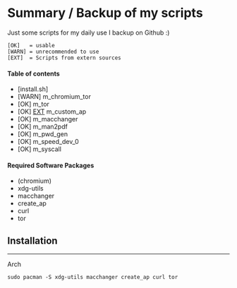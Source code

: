 # Summary / Backup of my scripts #

Just some scripts for my daily use I backup on Github :)

	[OK]   = usable
	[WARN] = unrecommended to use 
	[EXT]  = Scripts from extern sources

#### Table of contents

* [install.sh] 
* [WARN] m_chromium_tor
* [OK] m_tor
* [OK] [EXT](https://github.com/oblique/create_ap) m_custom_ap	
* [OK] m_macchanger     
* [OK] m_man2pdf	   
* [OK] m_pwd_gen	   	
* [OK] m_speed_dev_0    
* [OK] m_syscall

#### Required Software Packages

* (chromium)
* xdg-utils
* macchanger
* create_ap
* curl
* tor

## Installation
---
Arch
```
sudo pacman -S xdg-utils macchanger create_ap curl tor
```
